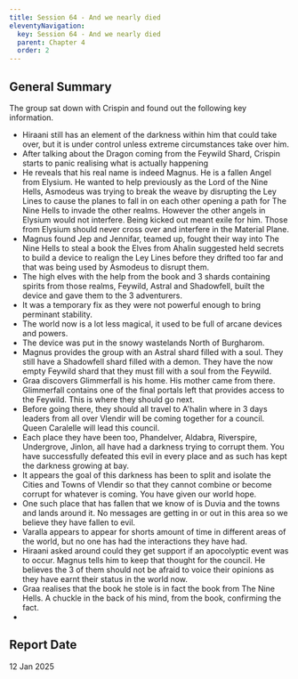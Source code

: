 ```yaml
---
title: Session 64 - And we nearly died
eleventyNavigation:
  key: Session 64 - And we nearly died
  parent: Chapter 4
  order: 2
---
```


## General Summary

The group sat down with Crispin and found out the following key information.

* Hiraani still has an element of the darkness within him that could take over, but it is under control unless extreme circumstances take over him.
* After talking about the Dragon coming from the Feywild Shard, Crispin starts to panic realising what is actually happening
* He reveals that his real name is indeed Magnus. He is a fallen Angel from Elysium. He wanted to help previously as the Lord of the Nine Hells, Asmodeus was trying to break the weave by disrupting the Ley Lines to cause the planes to fall in on each other opening a path for The Nine Hells to invade the other realms. However the other angels in Elysium would not interfere. Being kicked out meant exile for him. Those from Elysium should never cross over and interfere in the Material Plane.
* Magnus found Jep and Jennifar, teamed up, fought their way into The Nine Hells to steal a book the Elves from Ahalin suggested held secrets to build a device to realign the Ley Lines before they drifted too far and that was being used by Asmodeus to disrupt them.
* The high elves with the help from the book and 3 shards containing spirits from those realms, Feywild, Astral and Shadowfell, built the device and gave them to the 3 adventurers.
* It was a temporary fix as they were not powerful enough to bring perminant stability.
* The world now is a lot less magical, it used to be full of arcane devices and powers.
* The device was put in the snowy wastelands North of Burgharom.
* Magnus provides the group with an Astral shard filled with a soul. They still have a Shadowfell shard filled with a demon. They have the now empty Feywild shard that they must fill with a soul from the Feywild.
* Graa discovers Glimmerfall is his home. His mother came from there. Glimmerfall contains one of the final portals left that provides access to the Feywild. This is where they should go next.
* Before going there, they should all travel to A'halin where in 3 days leaders from all over Vlendir will be coming together for a council. Queen Caralelle will lead this council.
* Each place they have been too, Phandelver, Aldabra, Riverspire, Undergrove, Jinlon, all have had a darkness trying to corrupt them. You have successfully defeated this evil in every place and as such has kept the darkness growing at bay.
* It appears the goal of this darkness has been to split and isolate the Cities and Towns of Vlendir so that they cannot combine or become corrupt for whatever is coming. You have given our world hope.
* One such place that has fallen that we know of is Duvia and the towns and lands around it. No messages are getting in or out in this area so we believe they have fallen to evil.
* Varalla appears to appear for shorts amount of time in different areas of the world, but no one has had the interactions they have had.
* Hiraani asked around could they get support if an apocolyptic event was to occur. Magnus tells him to keep that thought for the council. He believes the 3 of them should not be afraid to voice their opinions as they have earnt their status in the world now.
* Graa realises that the book he stole is in fact the book from The Nine Hells. A chuckle in the back of his mind, from the book, confirming the fact.
* 


## Report Date

12 Jan 2025
